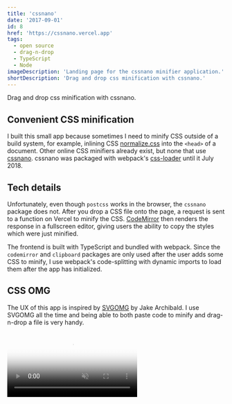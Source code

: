 ```yaml
---
title: 'cssnano'
date: '2017-09-01'
id: 8
href: 'https://cssnano.vercel.app'
tags:
  - open source
  - drag-n-drop
  - TypeScript
  - Node
imageDescription: 'Landing page for the cssnano minifier application.'
shortDescription: 'Drag and drop css minification with cssnano.'
---
```


Drag and drop css minification with cssnano.

## Convenient CSS minification

I built this small app because sometimes I need to minify CSS outside of a build system, for example, inlining CSS [normalize.css](https://github.com/necolas/normalize.css) into the `<head>` of a document. Other online CSS minifiers already exist, but none that use [cssnano](https://cssnano.co/). cssnano was packaged with webpack's [css-loader](https://github.com/webpack-contrib/css-loader) until it July 2018.

## Tech details

Unfortunately, even though `postcss` works in the browser, the `cssnano` package does not. After you drop a CSS file onto the page, a request is sent to a function on Vercel to minify the CSS. [CodeMirror](https://codemirror.net/) then renders the response in a fullscreen editor, giving users the ability to copy the styles which were just minified.

The frontend is built with TypeScript and bundled with webpack. Since the `codemirror` and `clipboard` packages are only used after the user adds some CSS to minify, I use webpack's code-splitting with dynamic imports to load them after the app has initialized.

## CSS OMG

The UX of this app is inspired by [SVGOMG](https://jakearchibald.github.io/svgomg/) by Jake Archibald. I use SVGOMG all the time and being able to both paste code to minify and drag-n-drop a file is very handy.

<video muted playsInline controls loop poster="/cssnano-minifier-poster.png">
  <source src="cssnano-minifier.webm" type="video/webm; codecs=vp9,vorbis" />
  <source src="cssnano-minifier.mp4" type="video/mp4" />
</video>
